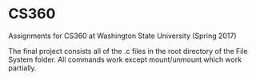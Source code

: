 # CS360
Assignments for CS360 at Washington State University (Spring 2017)

The final project consists all of the .c files in the root directory of the File System folder. All commands work except mount/unmount which work partially.
